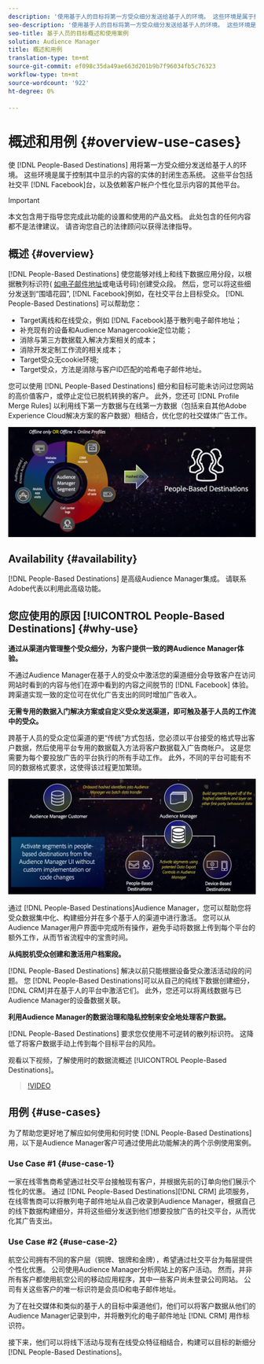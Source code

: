 ```yaml
---
description: '使用基于人的目标将第一方受众细分发送给基于人的环境。 这些环境是属于控制其中显示的内容的实体的封闭生态系统。 这些平台包括Facebook等社交平台，以及依赖客户帐户个性化显示内容的其他平台。 '
seo-description: '使用基于人的目标将第一方受众细分发送给基于人的环境。 这些环境是属于控制其中显示的内容的实体的封闭生态系统。 这些平台包括Facebook等社交平台，以及依赖客户帐户个性化显示内容的其他平台。  '
seo-title: 基于人员的目标概述和使用案例
solution: Audience Manager
title: 概述和用例
translation-type: tm+mt
source-git-commit: ef098c35da49ae663d201b9b7f96034fb5c76323
workflow-type: tm+mt
source-wordcount: '922'
ht-degree: 0%

---
```



# 概述和用例 {#overview-use-cases}

使 [!DNL People-Based Destinations] 用将第一方受众细分发送给基于人的环境。 这些环境是属于控制其中显示的内容的实体的封闭生态系统。 这些平台包括社交平 [!DNL Facebook]台，以及依赖客户帐户个性化显示内容的其他平台。

>[!IMPORTANT]
>本文包含用于指导您完成此功能的设置和使用的产品文档。 此处包含的任何内容都不是法律建议。 请咨询您自己的法律顾问以获得法律指导。

## 概述 {#overview}

[!DNL People-Based Destinations] 使您能够对线上和线下数据应用分段，以根据散列标识符( [如电子邮件地址](people-based-destinations-prerequisites.md#hashing-requirements)或电话号码)创建受众段。 然后，您可以将这些细分发送到“围墙花园”, [!DNL Facebook]例如，在社交平台上目标受众。 [!DNL People-Based Destinations] 可以帮助您：

* Target离线和在线受众，例如 [!DNL Facebook]基于散列电子邮件地址；
* 补充现有的设备和Audience Managercookie定位功能；
* 消除与第三方数据载入解决方案相关的成本；
* 消除开发定制工作流的相关成本；
* Target受众无cookie环境;
* Target受众，方法是消除与客户ID匹配的哈希电子邮件地址。

您可以使用 [!DNL People-Based Destinations] 细分和目标可能未访问过您网站的高价值客户，或停止定位已脱机转换的客户。 此外，您还可 [!DNL Profile Merge Rules] 以利用线下第一方数据与在线第一方数据（包括来自其他Adobe Experience Cloud解决方案的客户数据）相结合，优化您的社交媒体广告工作。

![pbd-overview](assets/pbd-overview.png)

## Availability {#availability}

[!DNL People-Based Destinations] 是高级Audience Manager集成。 请联系Adobe代表以利用此高级功能。

## 您应使用的原因 [!UICONTROL People-Based Destinations] {#why-use}

**通过从渠道内管理整个受众细分，为客户提供一致的跨Audience Manager体验。**

不通过Audience Manager在基于人的受众中激活您的渠道细分会导致客户在访问网站时看到的内容与他们在源中看到的内容之间脱节的 [!DNL Facebook] 体验。 跨渠道实现一致的定位可在优化广告支出的同时增加广告收入。

**无需专用的数据入门解决方案或自定义受众发送渠道，即可触及基于人员的工作流中的受众。**

跨基于人员的受众定位渠道的更“传统”方式包括，您必须以平台接受的格式导出客户数据，然后使用平台专用的数据载入方法将客户数据载入广告商帐户。 这是您需要为每个要投放广告的平台执行的所有手动工作。 此外，不同的平台可能有不同的数据格式要求，这使得该过程更加繁琐。

![pbd-overview](assets/pbd-diagram.png)

通过 [!DNL People-Based Destinations]Audience Manager，您可以帮助您将受众数据集中化、构建细分并在多个基于人的渠道中进行激活。 您可以从Audience Manager用户界面中完成所有操作，避免手动将数据上传到每个平台的额外工作，从而节省流程中的宝贵时间。

**从纯脱机受众创建和激活用户档案段。**

[!DNL People-Based Destinations] 解决以前只能根据设备受众激活活动段的问题。 您 [!DNL People-Based Destinations]可以从自己的纯线下数据创建细分， [!DNL CRM]并在基于人的平台中激活它们。 此外，您还可以将离线数据与已Audience Manager的设备数据关联。

**利用Audience Manager的数据治理和隐私控制来安全地处理客户数据。**

[!DNL People-Based Destinations] 要求您仅使用不可逆转的散列标识符。 这降低了将客户数据手动上传到每个目标平台的风险。

观看以下视频，了解使用时的数据流概述 [!UICONTROL People-Based Destinations]。

>[!VIDEO](https://video.tv.adobe.com/v/28968/)

## 用例 {#use-cases}

为了帮助您更好地了解应如何使用和何时使 [!DNL People-Based Destinations]用，以下是Audience Manager客户可通过使用此功能解决的两个示例使用案例。

### Use Case #1 {#use-case-1}

一家在线零售商希望通过社交平台接触现有客户，并根据先前的订单向他们展示个性化的优惠。 通过 [!DNL People-Based Destinations][!DNL CRM] 此项服务，在线零售商可以将散列电子邮件地址从自己收录到Audience Manager，根据自己的线下数据构建细分，并将这些细分发送到他们想要投放广告的社交平台，从而优化其广告支出。

### Use Case #2 {#use-case-2}

航空公司拥有不同的客户层（铜牌、银牌和金牌），希望通过社交平台为每层提供个性化优惠。 公司使用Audience Manager分析网站上的客户活动。 然而，并非所有客户都使用航空公司的移动应用程序，其中一些客户尚未登录公司网站。 公司有关这些客户的唯一标识符是会员ID和电子邮件地址。

为了在社交媒体和类似的基于人的目标中渠道他们，他们可以将客户数据从他们的Audience Manager记录到中，并将散列化的电子邮件地址 [!DNL CRM] 用作标识符。

接下来，他们可以将线下活动与现有在线受众特征相结合，构建可以目标的新细分 [!DNL People-Based Destinations]。
